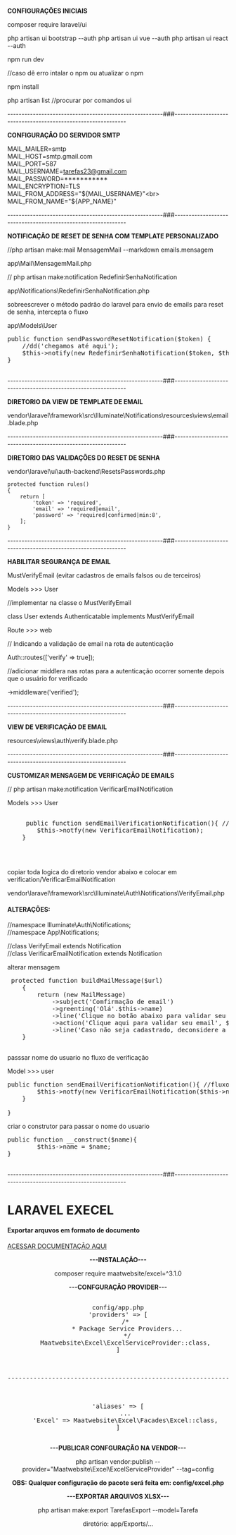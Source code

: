 <strong>CONFIGURAÇÕES INICIAIS</strong>

composer require laravel/ui

php artisan ui bootstrap --auth
php artisan ui vue --auth
php artisan ui react --auth

npm run dev 

//caso dê erro intalar o npm ou atualizar o npm

npm install

php artisan list   //procurar por comandos ui 


-------------------------------------------------------###-------------------------------------------------------------

<strong>CONFIGURAÇÃO DO SERVIDOR SMTP</strong>

MAIL_MAILER=smtp <br>
MAIL_HOST=smtp.gmail.com <br>
MAIL_PORT=587<br>
MAIL_USERNAME=tarefas23@gmail.com<br>
MAIL_PASSWORD=***********<br>
MAIL_ENCRYPTION=TLS<br>
MAIL_FROM_ADDRESS="${MAIL_USERNAME}"<br>
MAIL_FROM_NAME="${APP_NAME}"<br>

-------------------------------------------------------###-------------------------------------------------------------



<strong>NOTIFICAÇÃO DE RESET DE SENHA COM TEMPLATE PERSONALIZADO</strong>

//php artisan make:mail MensagemMail --markdown emails.mensagem

app\Mail\MensagemMail.php

// php artisan make:notification RedefinirSenhaNotification

app\Notifications\RedefinirSenhaNotification.php

sobreescrever o método padrão do laravel para envio de emails para reset de senha, intercepta o fluxo


app\Models\User

<pre>
public function sendPasswordResetNotification($token) { 
    //dd('chegamos até aqui');
    $this->notify(new RedefinirSenhaNotification($token, $this->email,  $this->name)); //definir qual o objeto de notificação vai ser utilizado
}

</pre>

-------------------------------------------------------###-------------------------------------------------------------


<strong>DIRETORIO DA VIEW DE TEMPLATE DE EMAIL</strong>

vendor\laravel\framework\src\Illuminate\Notifications\resources\views\email.blade.php

-------------------------------------------------------###-------------------------------------------------------------

<strong>DIRETORIO DAS VALIDAÇÕES DO RESET DE SENHA</strong>

vendor\laravel\ui\auth-backend\ResetsPasswords.php


    protected function rules()
    {
        return [
            'token' => 'required',
            'email' => 'required|email',
            'password' => 'required|confirmed|min:8',
        ];
    }


-------------------------------------------------------###-------------------------------------------------------------


<strong>HABILITAR SEGURANÇA DE EMAIL</strong>

MustVerifyEmail (evitar cadastros de emails falsos ou de terceiros)


Models >>> User  

//implementar na classe o MustVerifyEmail

class User extends Authenticatable implements MustVerifyEmail

Route >>> web 

// Indicando a validação de email na rota de autenticação

Auth::routes(['verify' => true]);

//adicionar middlera nas rotas para a autenticação ocorrer somente depois que o usuário for verificado

->middleware('verified');


-------------------------------------------------------###-------------------------------------------------------------

<strong>VIEW DE VERIFICAÇÃO DE EMAIL</strong>

resources\views\auth\verify.blade.php

-------------------------------------------------------###-------------------------------------------------------------

<strong>CUSTOMIZAR MENSAGEM DE VERIFICAÇÃO DE EMAILS</strong>

 // php artisan make:notification VerificarEmailNotification

 Models >>> User  
 
  <pre>

     public function sendEmailVerificationNotification(){ //fluxo de verificação de email ao qual intercepta o usuário e desvio de fluxo
        $this->notfy(new VerificarEmailNotification);
    }
	
	
  </pre>



copiar toda logica do diretorio vendor abaixo e colocar em verification/VerificarEmailNotification

vendor\laravel\framework\src\Illuminate\Auth\Notifications\VerifyEmail.php


<h4>ALTERAÇÕES:</h4>

//namespace Illuminate\Auth\Notifications;<br>
//namespace App\Notifications;<br>


//class VerifyEmail extends Notification <br>
//class VerificarEmailNotification extends Notification <br>

alterar mensagem 

 <pre>
 protected function buildMailMessage($url)
    {
        return (new MailMessage)
            ->subject('Comfirmação de email')
            ->greenting('Olá'.$this->name)
            ->line('Clique no botão abaixo para validar seu email')
            ->action('Clique aqui para validar seu email', $url)
            ->line('Caso não seja cadastrado, deconsidere a mensagem');
    }

</pre>

passsar nome do usuario no fluxo de verificação 


Model >>> user 


<pre>
public function sendEmailVerificationNotification(){ //fluxo de verificação de email ao qual intercepta o usuário e desvio de fluxo
        $this->notfy(new VerificarEmailNotification($this->name));
    }

}
</pre>

criar o construtor para passar o nome do usuario

 
<pre>
public function __construct($name){
        $this->name = $name;
}

</pre>
-------------------------------------------------------###-------------------------------------------------------------


<h1>LARAVEL EXECEL</h1>

<h4>Exportar arquvos em formato de documento</h4>

<a href='https://laravel-excel.com/'>ACESSAR DOCUMENTAÇÃO AQUI<a>


<center>

<strong>---INSTALAÇÃO---</strong>

composer require maatwebsite/excel=^3.1.0

<strong>---CONFGURAÇÃO PROVIDER---</strong>

    
<pre>

config/app.php
'providers' => [
    /*
     * Package Service Providers...
     */
    Maatwebsite\Excel\ExcelServiceProvider::class,
]



------------------------------------------------------------
    


'aliases' => [
    ...
    'Excel' => Maatwebsite\Excel\Facades\Excel::class,
]

</pre>

    
<strong>---PUBLICAR CONFGURAÇÃO NA VENDOR---</strong>

php artisan vendor:publish --provider="Maatwebsite\Excel\ExcelServiceProvider" --tag=config

<strong>OBS: Qualquer configuração do pacote será feita em: config/excel.php </strong>


<strong>---EXPORTAR ARQUIVOS XLSX---</strong>

php artisan make:export TarefasExport --model=Tarefa

diretório: app/Exports/...



</center>


